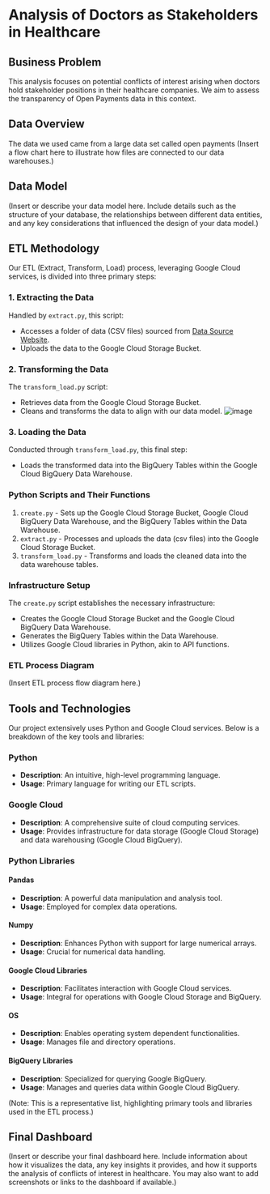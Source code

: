 # Analysis of Doctors as Stakeholders in Healthcare 

## Business Problem
This analysis focuses on potential conflicts of interest arising when doctors hold stakeholder positions in their healthcare companies. We aim to assess the transparency of Open Payments data in this context.

## Data Overview
The data we used came from a large data set called open payments 
(Insert a flow chart here to illustrate how files are connected to our data warehouses.)

## Data Model
(Insert or describe your data model here. Include details such as the structure of your database, the relationships between different data entities, and any key considerations that influenced the design of your data model.)

## ETL Methodology
Our ETL (Extract, Transform, Load) process, leveraging Google Cloud services, is divided into three primary steps:

### 1. Extracting the Data
Handled by `extract.py`, this script:
- Accesses a folder of data (CSV files) sourced from [Data Source Website](insert-website-link-here).
- Uploads the data to the Google Cloud Storage Bucket.

### 2. Transforming the Data
The `transform_load.py` script:
- Retrieves data from the Google Cloud Storage Bucket.
- Cleans and transforms the data to align with our data model.
  ![image](https://github.com/grandisc/CIS4400JET/assets/121201630/ac3610f3-fe35-437f-b231-cafc52a8bb1e)


### 3. Loading the Data
Conducted through `transform_load.py`, this final step:
- Loads the transformed data into the BigQuery Tables within the Google Cloud BigQuery Data Warehouse.

### Python Scripts and Their Functions
1. `create.py` - Sets up the Google Cloud Storage Bucket, Google Cloud BigQuery Data Warehouse, and the BigQuery Tables within the Data Warehouse.
2. `extract.py` - Processes and uploads the data (csv files) into the Google Cloud Storage Bucket.
3. `transform_load.py` - Transforms and loads the cleaned data into the data warehouse tables.

### Infrastructure Setup
The `create.py` script establishes the necessary infrastructure:
- Creates the Google Cloud Storage Bucket and the Google Cloud BigQuery Data Warehouse.
- Generates the BigQuery Tables within the Data Warehouse.
- Utilizes Google Cloud libraries in Python, akin to API functions.

### ETL Process Diagram
(Insert ETL process flow diagram here.)

## Tools and Technologies
Our project extensively uses Python and Google Cloud services. Below is a breakdown of the key tools and libraries:

### Python
- **Description**: An intuitive, high-level programming language.
- **Usage**: Primary language for writing our ETL scripts.

### Google Cloud
- **Description**: A comprehensive suite of cloud computing services.
- **Usage**: Provides infrastructure for data storage (Google Cloud Storage) and data warehousing (Google Cloud BigQuery).

### Python Libraries
#### Pandas
- **Description**: A powerful data manipulation and analysis tool.
- **Usage**: Employed for complex data operations.

#### Numpy
- **Description**: Enhances Python with support for large numerical arrays.
- **Usage**: Crucial for numerical data handling.

#### Google Cloud Libraries
- **Description**: Facilitates interaction with Google Cloud services.
- **Usage**: Integral for operations with Google Cloud Storage and BigQuery.

#### OS
- **Description**: Enables operating system dependent functionalities.
- **Usage**: Manages file and directory operations.

#### BigQuery Libraries
- **Description**: Specialized for querying Google BigQuery.
- **Usage**: Manages and queries data within Google Cloud BigQuery.

(Note: This is a representative list, highlighting primary tools and libraries used in the ETL process.)

## Final Dashboard
(Insert or describe your final dashboard here. Include information about how it visualizes the data, any key insights it provides, and how it supports the analysis of conflicts of interest in healthcare. You may also want to add screenshots or links to the dashboard if available.)

